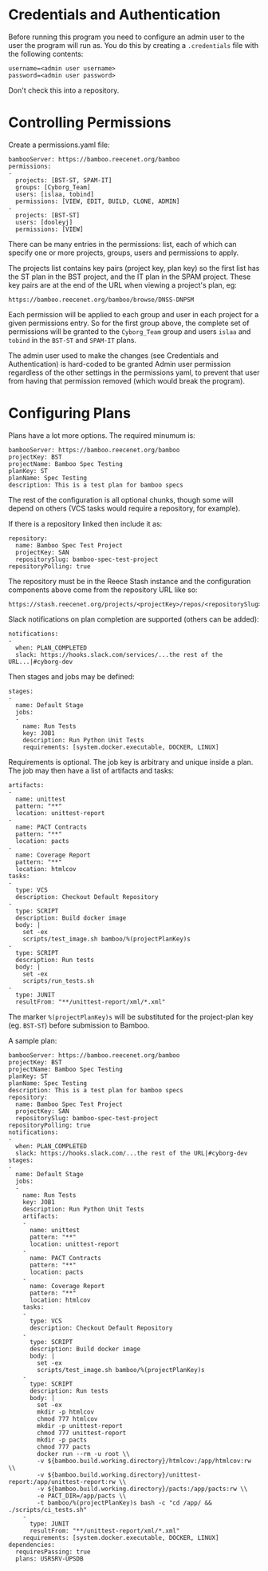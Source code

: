 # Credentials and Authentication

Before running this program you need to configure an admin user
to the user the program will run as. You do this by creating a
`.credentials` file with the following contents:

    username=<admin user username>
    password=<admin user password>

Don't check this into a repository.


# Controlling Permissions

Create a permissions.yaml file:

    bambooServer: https://bamboo.reecenet.org/bamboo
    permissions:
    -
      projects: [BST-ST, SPAM-IT]
      groups: [Cyborg_Team]
      users: [islaa, tobind]
      permissions: [VIEW, EDIT, BUILD, CLONE, ADMIN]
    -
      projects: [BST-ST]
      users: [dooleyj]
      permissions: [VIEW]

There can be many entries in the permissions: list, each of which
can specify one or more projects, groups, users and permissions to apply.

The projects list contains key pairs (project key, plan key) so the
first list has the ST plan in the BST project, and the IT plan in
the SPAM project. These key pairs are at the end of the URL when
viewing a project's plan, eg:

    https://bamboo.reecenet.org/bamboo/browse/DNSS-DNPSM

Each permission will be applied to each group and user in each project for a
given permissions entry. So for the first group above, the complete set of
permissions will be granted to the `Cyborg_Team` group and users `islaa`
and `tobind` in the `BST-ST` and `SPAM-IT` plans.

The admin user used to make the changes (see Credentials and Authentication) is hard-coded
to be granted Admin user permission regardless of the other settings in
the permissions yaml, to prevent that user from having that permission
removed (which would break the program).


# Configuring Plans

Plans have a lot more options. The required minumum is:

    bambooServer: https://bamboo.reecenet.org/bamboo
    projectKey: BST
    projectName: Bamboo Spec Testing
    planKey: ST
    planName: Spec Testing
    description: This is a test plan for bamboo specs

The rest of the configuration is all optional chunks, though some will depend
on others (VCS tasks would require a repository, for example).

If there is a repository linked then include it as:

    repository:
      name: Bamboo Spec Test Project
      projectKey: SAN
      repositorySlug: bamboo-spec-test-project
    repositoryPolling: true

The repository must be in the Reece Stash instance and the configuration
components above come from the repository URL like so:

    https://stash.reecenet.org/projects/<projectKey>/repos/<repositorySlug>/browse

Slack notifications on plan completion are supported (others can be added):

    notifications:
    -
      when: PLAN_COMPLETED
      slack: https://hooks.slack.com/services/...the rest of the URL...|#cyborg-dev

Then stages and jobs may be defined:

    stages:
    -
      name: Default Stage
      jobs:
      -
        name: Run Tests
        key: JOB1
        description: Run Python Unit Tests
        requirements: [system.docker.executable, DOCKER, LINUX]
        
Requirements is optional. The job key is arbitrary and unique inside a plan.
The job may then have a list of artifacts and tasks:

    artifacts:
    -
      name: unittest
      pattern: "**"
      location: unittest-report
    -
      name: PACT Contracts
      pattern: "**"
      location: pacts
    -
      name: Coverage Report
      pattern: "**"
      location: htmlcov
    tasks:
    -
      type: VCS
      description: Checkout Default Repository
    -
      type: SCRIPT
      description: Build docker image
      body: |
        set -ex
        scripts/test_image.sh bamboo/%(projectPlanKey)s
    -
      type: SCRIPT
      description: Run tests
      body: |
        set -ex
        scripts/run_tests.sh
    -
      type: JUNIT
      resultFrom: "**/unittest-report/xml/*.xml"
      
The marker `%(projectPlanKey)s` will be substituted for the project-plan key
(eg. `BST-ST`) before submission to Bamboo.

A sample plan:
    
    bambooServer: https://bamboo.reecenet.org/bamboo
    projectKey: BST
    projectName: Bamboo Spec Testing
    planKey: ST
    planName: Spec Testing
    description: This is a test plan for bamboo specs
    repository:
      name: Bamboo Spec Test Project
      projectKey: SAN
      repositorySlug: bamboo-spec-test-project
    repositoryPolling: true
    notifications:
    -
      when: PLAN_COMPLETED
      slack: https://hooks.slack.com/...the rest of the URL|#cyborg-dev
    stages:
    -
      name: Default Stage
      jobs:
      -
        name: Run Tests
        key: JOB1
        description: Run Python Unit Tests
        artifacts:
        -
          name: unittest
          pattern: "**"
          location: unittest-report
        -
          name: PACT Contracts
          pattern: "**"
          location: pacts
        -
          name: Coverage Report
          pattern: "**"
          location: htmlcov
        tasks:
        -
          type: VCS
          description: Checkout Default Repository
        -
          type: SCRIPT
          description: Build docker image
          body: |
            set -ex
            scripts/test_image.sh bamboo/%(projectPlanKey)s
        -
          type: SCRIPT
          description: Run tests
          body: |
            set -ex
            mkdir -p htmlcov
            chmod 777 htmlcov
            mkdir -p unittest-report
            chmod 777 unittest-report
            mkdir -p pacts
            chmod 777 pacts
            docker run --rm -u root \\
            -v ${bamboo.build.working.directory}/htmlcov:/app/htmlcov:rw \\
            -v ${bamboo.build.working.directory}/unittest-report:/app/unittest-report:rw \\
            -v ${bamboo.build.working.directory}/pacts:/app/pacts:rw \\
            -e PACT_DIR=/app/pacts \\
            -t bamboo/%(projectPlanKey)s bash -c "cd /app/ && ./scripts/ci_tests.sh"
        -
          type: JUNIT
          resultFrom: "**/unittest-report/xml/*.xml"
        requirements: [system.docker.executable, DOCKER, LINUX]
    dependencies:
      requiresPassing: true
      plans: USRSRV-UPSDB
